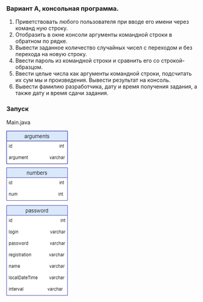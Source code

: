 
### Вариант A, консольная программа.
1. Приветствовать любого пользователя при вводе его имени через команд
   ную строку.
2. Отобразить в окне консоли аргументы командной строки в обратном по
   рядке.
3. Вывести заданное количество случайных чисел с переходом и без перехода
   на новую строку.
4. Ввести пароль из командной строки и сравнить его со строкой-образцом.
5. Ввести целые числа как аргументы командной строки, подсчитать их сум
   мы и произведения. Вывести результат на консоль.
6. Вывести фамилию разработчика, дату и время получения задания, а также
   дату и время сдачи задания.

### Запуск
Main.java

![Shema](ch1A.jpg)

